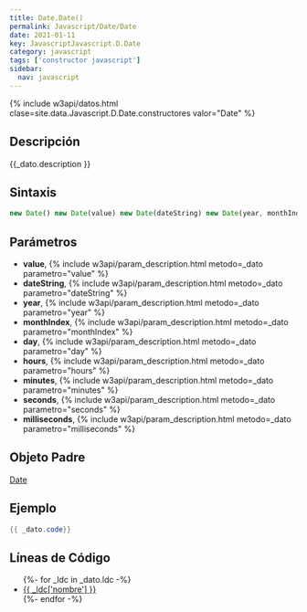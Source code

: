 ```yaml
---
title: Date.Date()
permalink: Javascript/Date/Date
date: 2021-01-11
key: JavascriptJavascript.D.Date
category: javascript
tags: ['constructor javascript']
sidebar: 
  nav: javascript
---
```


{% include w3api/datos.html clase=site.data.Javascript.D.Date.constructores valor="Date" %}

## Descripción
{{_dato.description }}

## Sintaxis
~~~javascript
new Date() new Date(value) new Date(dateString) new Date(year, monthIndex [, day [, hours [, minutes [, seconds [, milliseconds]]]]])
~~~

## Parámetros
* **value**,  {% include w3api/param_description.html metodo=_dato parametro="value" %}
* **dateString**,  {% include w3api/param_description.html metodo=_dato parametro="dateString" %}
* **year**,  {% include w3api/param_description.html metodo=_dato parametro="year" %}
* **monthIndex**,  {% include w3api/param_description.html metodo=_dato parametro="monthIndex" %}
* **day**,  {% include w3api/param_description.html metodo=_dato parametro="day" %}
* **hours**,  {% include w3api/param_description.html metodo=_dato parametro="hours" %}
* **minutes**,  {% include w3api/param_description.html metodo=_dato parametro="minutes" %}
* **seconds**,  {% include w3api/param_description.html metodo=_dato parametro="seconds" %}
* **milliseconds**,  {% include w3api/param_description.html metodo=_dato parametro="milliseconds" %}

## Objeto Padre
[Date](/Javascript/Date/)

## Ejemplo
~~~java
{{ _dato.code}}
~~~

## Líneas de Código
<ul>
{%- for _ldc in _dato.ldc -%}
   <li>
       <a href="{{_ldc['url'] }}">{{ _ldc['nombre'] }}</a>
   </li>
{%- endfor -%}
</ul>
